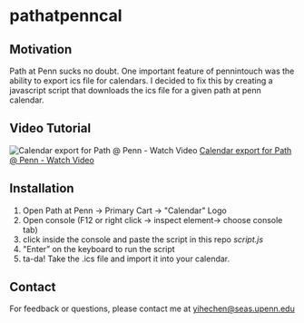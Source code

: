 # pathatpenncal

## Motivation

Path at Penn sucks no doubt. One important feature of pennintouch was the ability to export ics file for calendars. I decided to fix this by creating a javascript script that downloads the ics file for a given path at penn calendar.
## Video Tutorial
![Calendar export for Path @ Penn - Watch Video](https://cdn.loom.com/sessions/thumbnails/69b23257cc324d7bb49c0ffb580dcea2-with-play.gif "Calendar export for Path @ Penn")
[Calendar export for Path @ Penn - Watch Video](https://www.loom.com/share/69b23257cc324d7bb49c0ffb580dcea2)


## Installation
1. Open Path at Penn -> Primary Cart -> "Calendar" Logo
2. Open console (F12 or right click -> inspect element-> choose console tab)
3. click inside the console and paste the script in this repo *script.js*
4. "Enter” on the keyboard to run the script
5. ta-da! Take the .ics file and import it into your calendar.

## Contact
For feedback or questions, please contact me at yihechen@seas.upenn.edu